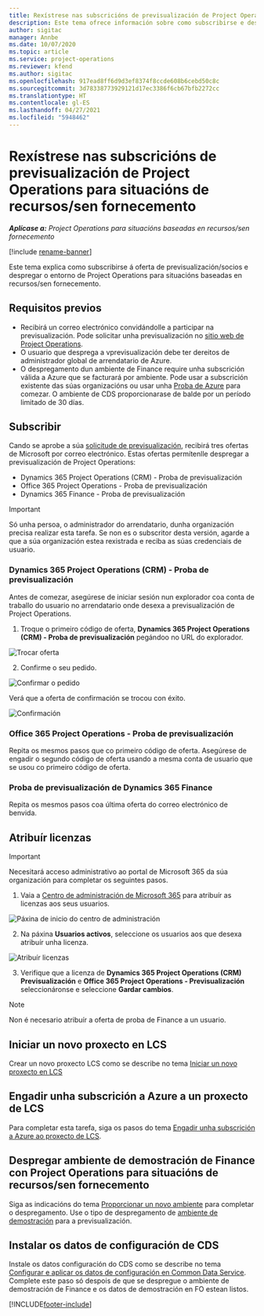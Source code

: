 ```yaml
---
title: Rexístrese nas subscricións de previsualización de Project Operations para situacións de recursos/sen fornecemento
description: Este tema ofrece información sobre como subscribirse e despregar Project Operations para situacións baseadas en recursos/sen fornecemento.
author: sigitac
manager: Annbe
ms.date: 10/07/2020
ms.topic: article
ms.service: project-operations
ms.reviewer: kfend
ms.author: sigitac
ms.openlocfilehash: 917ead8ff6d9d3ef8374f8ccde608b6cebd50c8c
ms.sourcegitcommit: 3d78338773929121d17ec3386f6cb67bfb2272cc
ms.translationtype: HT
ms.contentlocale: gl-ES
ms.lasthandoff: 04/27/2021
ms.locfileid: "5948462"
---
```

# <a name="sign-up-for-project-operations-preview-subscriptions-for-resource-non-stocked-scenarios"></a>Rexístrese nas subscricións de previsualización de Project Operations para situacións de recursos/sen fornecemento

_**Aplícase a:** Project Operations para situacións baseadas en recursos/sen fornecemento_

[!include [rename-banner](~/includes/cc-data-platform-banner.md)]

Este tema explica como subscribirse á oferta de previsualización/socios e despregar o entorno de Project Operations para situacións baseadas en recursos/sen fornecemento.

## <a name="prerequisites"></a>Requisitos previos

- Recibirá un correo electrónico convidándolle a participar na previsualización. Pode solicitar unha previsualización no [sitio web de Project Operations](https://dynamics.microsoft.com/en-us/project-operations/overview/).
- O usuario que desprega a vprevisualización debe ter dereitos de administrador global de arrendatario de Azure.
- O despregamento dun ambiente de Finance require unha subscrición válida a Azure que se facturará por ambiente. Pode usar a subscrición existente das súas organizacións ou usar unha [Proba de Azure](https://azure.microsoft.com/en-us/free/) para comezar. O ambiente de CDS proporcionarase de balde por un período limitado de 30 días.

## <a name="subscribe"></a>Subscribir

Cando se aprobe a súa [solicitude de previsualización](https://forms.office.com/FormsPro/Pages/ResponsePage.aspx?id=v4j5cvGGr0GRqy180BHbR56j8lZs0FdAvwT75_WNFyxUMkRDV1NYQU5TNjE2VjhKOVBUNVg2R0s1NC4u), recibirá tres ofertas de Microsoft por correo electrónico. Estas ofertas permítenlle despregar a previsualización de Project Operations:

- Dynamics 365 Project Operations (CRM) - Proba de previsualización
- Office 365 Project Operations - Proba de previsualización
- Dynamics 365 Finance - Proba de previsualización

> [!IMPORTANT]
> Só unha persoa, o administrador do arrendatario, dunha organización precisa realizar esta tarefa. Se non es o subscritor desta versión, agarde a que a súa organización estea rexistrada e reciba as súas credenciais de usuario.

### <a name="dynamics-365-project-operations-crm---preview-trial"></a>Dynamics 365 Project Operations (CRM) - Proba de previsualización 

Antes de comezar, asegúrese de iniciar sesión nun explorador coa conta de traballo do usuario no arrendatario onde desexa a previsualización de Project Operations.

1. Troque o primeiro código de oferta, **Dynamics 365 Project Operations (CRM) - Proba de previsualización** pegándoo no URL do explorador.

![Trocar oferta](./media/16RedeemFirstOfferNew.png)

2. Confirme o seu pedido.

![Confirmar o pedido](./media/17ConfirmOrderNew.png)

Verá que a oferta de confirmación se trocou con éxito.

![Confirmación](./media/18OrderConfirmationNew.png)

### <a name="office-365-project-operations---preview-trial"></a>Office 365 Project Operations - Proba de previsualización

Repita os mesmos pasos que co primeiro código de oferta. Asegúrese de engadir o segundo código de oferta usando a mesma conta de usuario que se usou co primeiro código de oferta.

### <a name="dynamics-365-finance-preview-trial"></a>Proba de previsualización de Dynamics 365 Finance

Repita os mesmos pasos coa última oferta do correo electrónico de benvida.

## <a name="assign-licenses"></a>Atribuír licenzas

> [!IMPORTANT]
> Necesitará acceso administrativo ao portal de Microsoft 365 da súa organización para completar os seguintes pasos.

1. Vaia a [Centro de administración de Microsoft 365](https://portal.office.com/) para atribuír as licenzas aos seus usuarios.

![Páxina de inicio do centro de administración](./media/14AdminPortal.png)

2. Na páxina **Usuarios activos**, seleccione os usuarios aos que desexa atribuír unha licenza.

![Atribuír licenzas](./media/15AssignLicenses.png)

3. Verifique que a licenza de **Dynamics 365 Project Operations (CRM) Previsualización** e **Office 365 Project Operations - Previsualización** seleccionáronse e seleccione **Gardar cambios**.

> [!NOTE]
> Non é necesario atribuír a oferta de proba de Finance a un usuario.

## <a name="start-a-new-project-in-lcs"></a>Iniciar un novo proxecto en LCS

Crear un novo proxecto LCS como se describe no tema [Iniciar un novo proxecto en LCS](create-lcs-project.md)

## <a name="add-an-azure-subscription-to-an-lcs-project"></a>Engadir unha subscrición a Azure a un proxecto de LCS

Para completar esta tarefa, siga os pasos do tema [Engadir unha subscrición a Azure ao proxecto de LCS](resource-add-azure-subscription-lcs-project.md).

## <a name="deploy-finance-demo-environment-with-project-operations-for-resourcenon-stocked-scenarios"></a>Despregar ambiente de demostración de Finance con Project Operations para situacións de recursos/sen fornecemento

Siga as indicacións do tema [Proporcionar un novo ambiente](resource-provision-new-environment.md) para completar o despregamento. Use o tipo de despregamento de [ambiente de demostración](/dynamics365/fin-ops-core/dev-itpro/deployment/deploy-demo-environment) para a previsualización. 

## <a name="install-cds-setup-and-configuration-data"></a>Instalar os datos de configuración de CDS

Instale os datos configuración do CDS como se describe no tema [Configurar e aplicar os datos de configuración en Common Data Service](resource-apply-pro-setup-config-data.md).
Complete este paso só despois de que se despregue o ambiente de demostración de Finance e os datos de demostración en FO estean listos.


[!INCLUDE[footer-include](../includes/footer-banner.md)]